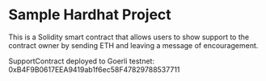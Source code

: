 # Sample Hardhat Project

This is a Solidity smart contract that allows users to show support to the contract owner by sending  ETH and leaving a message of encouragement.

SupportContract deployed to Goerli testnet: 0xB4F9B0617EEA9419ab1f6ec58F47829788537711


